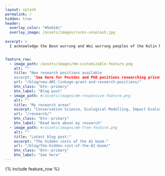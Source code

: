 ```yaml
---
layout: splash
permalink: /
hidden: true
header:
  overlay_color: "#5e616c"
  overlay_image: /assets/images/rocks-unsplash.jpg
 
excerpt: >
  I acknowledge the Boon wurrung and Woi wurrung peoples of the Kulin Nations as the Traditional Owners of the land on which I live and work, and pay my respects to their Elders past, present and emerging.


feature_row:
  - image_path: /assets/images/mm-customizable-feature.png
    alt: ""
    title: "New research positions available
    excerpt: "See here for Postdoc and PhD positions researching private protected areas."
    url: "/blog/new-ARC-linkage-grant-and-research-positions/"
    btn_class: "btn--primary"
    btn_label: "Blog post"
  - image_path: #/assets/images/mm-responsive-feature.png
    alt: ""
    title: "My research areas"
    excerpt: "Conservation Science, Ecological Modelling, Impact Evaluation, Conservation Policy."
    url: "/research/"
    btn_class: "btn--primary"
    btn_label: "Read more about my research"
  - image_path: #/assets/images/mm-free-feature.png
    alt: ""
    title: "Latest blog post:"
    excerpt: "The hidden costs of the AI boom."
    url: "/blog/the-hidden-cost-of-the-AI-boom/"
    btn_class: "btn--primary"
    btn_label: "See here"      
---
```


{% include feature_row %}
